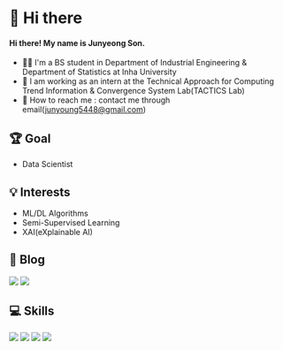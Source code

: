 # 👋 Hi there
#### Hi there! My name is Junyeong Son.
- 👨‍🎓 I'm a BS student in Department of Industrial Engineering & Department of Statistics at Inha University
- 🧸 I am working as an intern at the Technical Approach for Computing Trend Information & Convergence System Lab(TACTICS Lab)
- 📩 How to reach me : contact me through email(junyoung5448@gmail.com)

## 🏆 Goal
- Data Scientist

## 💡 Interests
- ML/DL Algorithms 
- Semi-Supervised Learning
- XAI(eXplainable AI)

## 📰 Blog
<a href="https://sonstory.tistory.com"><img src="https://img.shields.io/badge/Tistory-000000?style=flat-square&logo=Tistory&logoColor=white&link=https://sonstory.tistory.com"/></a> <a href="https://blog.naver.com/sjy5448"><img src="https://img.shields.io/badge/Naver-03C75A?style=flat-square&logo=Naver&logoColor=white&link=https://blog.naver.com/sjy5448"/></a>

## 💻 Skills
<img src="https://img.shields.io/badge/Python-3776AB?style=flat-square&logo=Python&logoColor=white"> <img src="https://img.shields.io/badge/Pytorch-EE4C2C?style=flat-square&logo=Pytorch&logoColor=white"> <img src="https://img.shields.io/badge/TensorFlow-FF6F00?style=flat-square&logo=TensorFlow&logoColor=white"> <img src="https://img.shields.io/badge/R-276DC3?style=flat-square&logo=R&logoColor=white">
